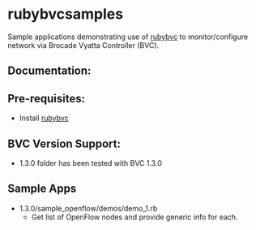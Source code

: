 # rubybvcsamples
Sample applications demonstrating use of [rubybvc](https://github.com/BRCDcomm/rubybvc) to monitor/configure network via Brocade Vyatta Controller (BVC).

## Documentation:

## Pre-requisites:
* Install [rubybvc](https://github.com/BRCDcomm/rubybvc)

## BVC Version Support:
* 1.3.0 folder has been tested with BVC 1.3.0


## Sample Apps

* 1.3.0/sample_openflow/demos/demo_1.rb
    * Get list of OpenFlow nodes and provide generic info for each.

